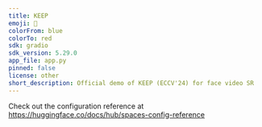 ```yaml
---
title: KEEP
emoji: 🏢
colorFrom: blue
colorTo: red
sdk: gradio
sdk_version: 5.29.0
app_file: app.py
pinned: false
license: other
short_description: Official demo of KEEP (ECCV'24) for face video SR
---
```


Check out the configuration reference at https://huggingface.co/docs/hub/spaces-config-reference
